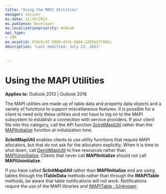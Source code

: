 ```yaml
---
title: "Using the MAPI Utilities"
manager: soliver
ms.date: 11/16/2014
ms.audience: Developer
ms.localizationpriority: medium
api_type:
- COM
ms.assetid: 5f0e5c97-5089-47cb-b604-2292b2ff945c
description: "Last modified: July 23, 2011"
 
 
---
```


# Using the MAPI Utilities

  
  
**Applies to**: Outlook 2013 | Outlook 2016 
  
The MAPI utilities are made up of table data and property data objects and a variety of functions to support miscellaneous features. It is possible for a client to need only these utilities and not have to log on to the MAPI subsystem to establish a connection with service providers. If your client fits into this category, call the API function [ScInitMapiUtil](scinitmapiutil.md) rather than the [MAPIInitialize](mapiinitialize.md) function at initialization time. 
  
 **ScInitMapiUtil** enables clients to use utility functions that require MAPI allocators, but that do not ask for the allocators explicitly. When it is time to shut down, call [DeinitMapiUtil](deinitmapiutil.md) to free resources rather than [MAPIUninitialize](mapiuninitialize.md). Clients that never call **MAPIInitialize** should not call **MAPIUninitialize**.
  
If you have called **ScInitMapiUtil** rather than **MAPIInitialize** and are using tables through the **ITableData** methods rather than through the **IMAPITable** methods, be aware that table notifications will not work. Notifications require the use of the MAPI libraries and [IMAPITable : IUnknown](imapitableiunknown.md).
  

